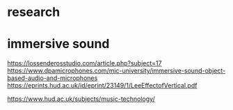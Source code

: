 # research

# immersive sound
https://lossenderosstudio.com/article.php?subject=17
https://www.dpamicrophones.com/mic-university/immersive-sound-object-based-audio-and-microphones
https://eprints.hud.ac.uk/id/eprint/23149/1/LeeEffectofVertical.pdf

https://www.hud.ac.uk/subjects/music-technology/
